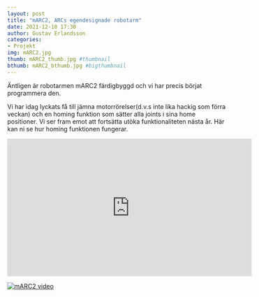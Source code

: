 ```yaml
---
layout: post
title: "mARC2, ARCs egendesignade robotarm"
date: 2021-12-18 17:30
author: Gustav Erlandsson
categories: 
- Projekt
img: mARC2.jpg
thumb: mARC2_thumb.jpg #thumbnail
bthumb: mARC2_bthumb.jpg #bigthumbnail
---
```

Äntligen är robotarmen mARC2 färdigbyggd och vi har precis börjat programmera den. 
<!--more-->
Vi har idag lyckats få till jämna motorrörelser(d.v.s inte lika hackig som förra veckan) och en homing funktion som sätter alla joints i sina home positioner. Vi ser fram emot att fortsätta utöka funktionaliteten nästa år. Här kan ni se hur homing funktionen fungerar. 

<iframe width="560" height="315" src="https://www.youtube.com/embed/_NRgYh_ebSI" title="mARC2" frameborder="0" allow="accelerometer; autoplay; clipboard-write; encrypted-media; gyroscope; picture-in-picture" allowfullscreen></iframe>


[![mARC2 video](https://arcsweden.github.io/assets/img/activities/mARC2Vid.png)](https://youtu.be/_NRgYh_ebSI "mARC2 video")
